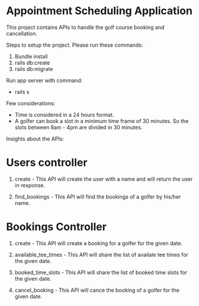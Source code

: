 # Appointment Scheduling Application

This project contains APIs to handle the golf course booking and cancellation. 

Steps to setup the project. Please run these commands:

1. Bundle install
2. rails db:create
3. rails db:migrate

Run app server with command: 

* rails s


Few considerations: 

* Time is considered in a 24 hours format.
* A golfer can book a slot in a minimum time frame of 30 minutes. So the slots between 8am - 4pm are divided in 30 minutes.

Insights about the APIs:

Users controller
================

1. create - This API will create the user with a name and will return the user in response.

2. find_bookings - This API will find the bookings of a golfer by his/her name.

Bookings Controller
===================

1. create - This API will create a booking for a golfer for the given date.

2. available_tee_times - This API will share the list of availale tee times for the given date.

3. booked_time_slots - This API will share the list of booked time slots for the given date.

4. cancel_booking - This API will cance the booking of a golfer for the given date.